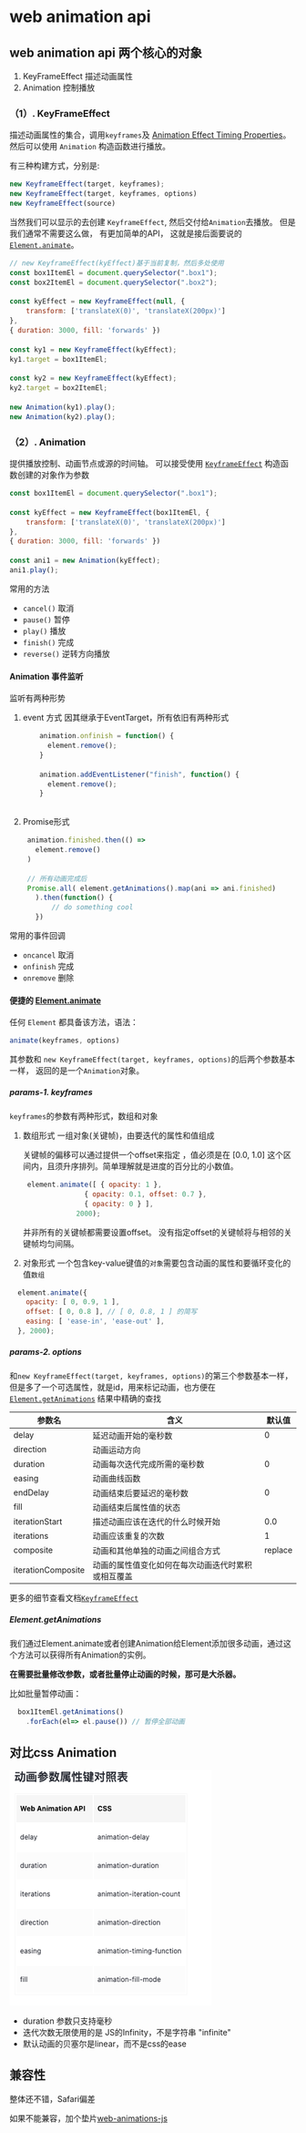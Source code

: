 # web animation api

## web animation api 两个核心的对象

1. KeyFrameEffect  描述动画属性
2. Animation 控制播放

### （1）. KeyFrameEffect

描述动画属性的集合，调用`keyframes`及 [Animation Effect Timing Properties](https://developer.mozilla.org/en-US/docs/Web/CSS/animation-timing-function)。 然后可以使用 `Animation` 构造函数进行播放。

有三种构建方式，分别是:

```js
new KeyframeEffect(target, keyframes);
new KeyframeEffect(target, keyframes, options)
new KeyframeEffect(source)
```

当然我们可以显示的去创建 `KeyframeEffect`, 然后交付给`Animation`去播放。 但是我们通常不需要这么做， 有更加简单的API， 这就是接后面要说的[`Element.animate`](https://developer.mozilla.org/en-US/docs/Web/API/Element/animate)。

```js
// new KeyframeEffect(kyEffect)基于当前复制，然后多处使用
const box1ItemEl = document.querySelector(".box1");
const box2ItemEl = document.querySelector(".box2");

const kyEffect = new KeyframeEffect(null, {
    transform: ['translateX(0)', 'translateX(200px)']
},
{ duration: 3000, fill: 'forwards' })

const ky1 = new KeyframeEffect(kyEffect);
ky1.target = box1ItemEl;

const ky2 = new KeyframeEffect(kyEffect);
ky2.target = box2ItemEl;

new Animation(ky1).play();
new Animation(ky2).play();

```


### （2）. Animation

提供播放控制、动画节点或源的时间轴。 可以接受使用 [`KeyframeEffect`](https://developer.mozilla.org/en-US/docs/Web/API/KeyframeEffect/KeyframeEffect) 构造函数创建的对象作为参数

```js
const box1ItemEl = document.querySelector(".box1");

const kyEffect = new KeyframeEffect(box1ItemEl, {
    transform: ['translateX(0)', 'translateX(200px)']
},
{ duration: 3000, fill: 'forwards' })

const ani1 = new Animation(kyEffect);
ani1.play();

```

常用的方法
- `cancel()` 取消
- `pause()`  暂停
- `play()`  播放
- `finish()` 完成
- `reverse()` 逆转方向播放


#### Animation 事件监听

监听有两种形势

1. event 方式 因其继承于EventTarget，所有依旧有两种形式
   
    ```js
        animation.onfinish = function() {
          element.remove();
        }

        animation.addEventListener("finish", function() {
          element.remove();
        }
      

      ```

2. Promise形式
   
   ```js
    animation.finished.then(() =>
      element.remove()
    )

    // 所有动画完成后
    Promise.all( element.getAnimations().map(ani => ani.finished)
      ).then(function() {           
          // do something cool 
      })

   ```

常用的事件回调

- `oncancel` 取消
- `onfinish` 完成
- `onremove` 删除

#### 便捷的 [Element.animate](https://developer.mozilla.org/en-US/docs/Web/API/Element/animate)

任何 `Element` 都具备该方法，语法：

```js
animate(keyframes, options)
```

其参数和 `new KeyframeEffect(target, keyframes, options)`的后两个参数基本一样， 返回的是一个`Animation`对象。

##### params-1. keyframes

`keyframes`的参数有两种形式，数组和对象

1. 数组形式
   一组对象(关键帧)，由要迭代的属性和值组成

   关键帧的偏移可以通过提供一个offset来指定 ，值必须是在 [0.0, 1.0] 这个区间内，且须升序排列。简单理解就是进度的百分比的小数值。

   ```js
    element.animate([ { opacity: 1 },
                  { opacity: 0.1, offset: 0.7 },
                  { opacity: 0 } ],
                2000);

   ```

   并非所有的关键帧都需要设置offset。 没有指定offset的关键帧将与相邻的关键帧均匀间隔。
2. 对象形式
  一个包含key-value键值的`对象`需要包含动画的属性和要循环变化的值`数组`

  ```js
    element.animate({
      opacity: [ 0, 0.9, 1 ],
      offset: [ 0, 0.8 ], // [ 0, 0.8, 1 ] 的简写
      easing: [ 'ease-in', 'ease-out' ],
    }, 2000);

  ```


##### params-2. options

和`new KeyframeEffect(target, keyframes, options)`的第三个参数基本一样，但是多了一个可选属性，就是id，用来标记动画，也方便在 [`Element.getAnimations`](https://developer.mozilla.org/en-US/docs/Web/API/Element/getAnimations) 结果中精确的查找



| 参数名          | 含义                                               | 默认值 |
| --------------- | -------------------------------------------------- | ------ |
| delay           | 延迟动画开始的毫秒数                               | 0      |
| direction       | 动画运动方向                                       |        |
| duration        | 动画每次迭代完成所需的毫秒数                       | 0      |
| easing          | 动画曲线函数                                       |        |
| endDelay        | 动画结束后要延迟的毫秒数                           | 0      |
| fill            | 动画结束后属性值的状态                             |        |
| iterationStart  | 描述动画应该在迭代的什么时候开始                   | 0.0    |
| iterations      | 动画应该重复的次数                                 | 1      |
| composite       | 动画和其他单独的动画之间组合方式                   | replace   |
| iterationComposite | 动画的属性值变化如何在每次动画迭代时累积或相互覆盖 |        |

更多的细节查看文档[`KeyframeEffect`](https://developer.mozilla.org/en-US/docs/Web/API/KeyframeEffect/KeyframeEffect)


##### Element.getAnimations

我们通过Element.animate或者创建Animation给Element添加很多动画，通过这个方法可以获得所有Animation的实例。

**在需要批量修改参数，或者批量停止动画的时候，那可是大杀器。**

比如批量暂停动画：

```js
  box1ItemEl.getAnimations()
    .forEach(el=> el.pause()) // 暂停全部动画

```


## 对比css Animation

![animation vs animation api](/study/imgs/animation-vs-animationApi.png)

- duration 参数只支持毫秒
- 迭代次数无限使用的是 JS的Infinity，不是字符串 "infinite"
- 默认动画的贝塞尔是linear，而不是css的ease


## 兼容性

整体还不错，Safari偏差

如果不能兼容，加个垫片[web-animations-js](https://github.com/web-animations/web-animations-js)